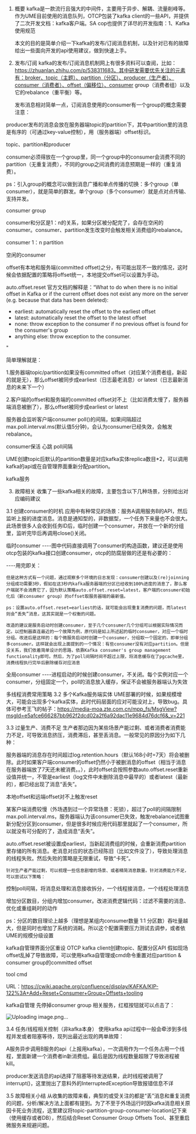 1. 概要
    kafka是一款流行且强大的中间件，主要用于异步、解耦、流量削峰等。作为UME目前使用的消息队列，OTCP包装了kafka client的一些API，并提供了二次开发文档：kafka客户端。SA cop也提供了详尽的开发指南：1、Kafka使用规范

    本文的目的是简单介绍一下kafka的发布/订阅消息机制，以及针对已有的故障给出一些面向开发的api使用建议，做到快速上手。



2. 发布/订阅
    kafka的发布/订阅消息机制网上有很多资料可以查阅，比如：https://zhuanlan.zhihu.com/p/538311683。其中研发需要优先关注的元素有：broker、topic（主题）、partition（分区）、producer（生产者）、consumer（消费者）、offset（偏移位）、consumer group（消费者组）以及它的rebalance（重平衡）等。

    发布消息相对简单一点，订阅消息使用的consumer有一个group的概念需要注意：

producer发布的消息会放在服务器端topic的partition下，其中partition里的消息是有序的（可通过key-value控制），用（服务器端）offset标识。

topic、partition和producer



consumer必须得放在一个group里，同一个group中的consumer会消费不同的partition（无重复消费），不同的group之间消费的消息预期是一样的（重复消费）。

ps：引入group的概念可以做到消息广播和单点传播的切换：多个group（单consumer），就是简单的群发。单个group（多个consumer）就是点对点传输、支持并发。

consumer group


consumer和分区是1：n的关系，如果分区被分配完了，会存在空闲的consumer。consumer、partition发生改变时会触发相关消费组的rebalance。

consumer 1：n partition

空闲的consumer


offset有本地和服务端(committed offset)之分，有可能出现不一致的情况，这时候会依据配置的策略将offset统一，本地提交offset可以设置为手动。

auto.offset.reset
官方文档的解释是：“What to do when there is no initial offset in Kafka or if the current offset does not exist any more on the server (e.g. because that data has been deleted): <ul><li>earliest: automatically reset the offset to the earliest offset<li>latest: automatically reset the offset to the latest offset</li><li>none: throw exception to the consumer if no previous offset is found for the consumer\'s group</li><li>anything else: throw exception to the consumer.</li></ul>"

简单理解就是：

1.服务器端topic/partition如果没有committed offset（对应某个消费者组，新起的就是无），那么offset被同步成earliest（日志最老消息）or latest（日志最新消息的未来下一个）

2.客户端的offset和服务端的committed offset对不上（比如消费太慢了，服务器端消息被删了），那么offset被同步成earliest or latest



服务器会监听客户端consumer poll()的间隔，如果间隔超过max.poll.interval.ms(默认值5分钟)，会认为consumer已经失效，会触发rebalance。

consumer保活
心跳
poll间隔


UME创建topic后默认的partition数量是对应kafka实体replica数目*2，可以调用kafka的api或在自管理界面重新分配partition。

kafka服务


3. 故障相关
    收集了一些kafka相关的故障，主要包含以下几种场景，分别给出对应编码建议

3.1 创建consumer的时机
    应用中有种常见的场景：服务A调用服务B的API，然后监听上报的进度消息。消息是通知型的，非数据型，一个任务下来量也不会很大。此场景很多人会收到任务ID后，临时创建一个consumer，并放在一个新的分组里，监听完毕后再调用close()关闭。

临时consumer
----图中代码直接调用了consumer的构造函数，建议还是使用otcp包装的kafka接口创建consumer，otcp的防腐层做的还是有必要的：


----用完即关：


    但是这种方式有一个问题，通过观察多个环境的日志发现：consumer创建以及(re)joinning分组成功需要3秒，假如在这3秒内kafka服务器端的分区已经收到100%进度的消息了，那么客户端就不会消费它了，因为默认策略auto.offset.reset=latest，客户端的consumer初始化后（新consumer group）的offset取服务器端的最新值。

    ps：设置auto.offset.reset=earliest的话，就可能会出现重复消费的问题，而latest则会“丢失”消息，这其实就是一个权衡的问题。

    改造的建议是服务启动时创建consumer，至于几个consumer几个分组可以根据实际情况而定。以控制器直连最近的一个故障为例，原代码是如上所述起的临时consumer，对应一个临时分组。改进后是这样的：每个微服务启动时创建一个consumer，分组取一个固定的，即单分组多consumer。这样就会出现上面提到的一个情况：有些consumer没有对应partition。但是没关系，我们依着简单设计的思路，依靠Kafka consumer's group management functionality即可。然后，为了poll间隔时间不超过上限，将消息缓存在了pgcache里，消费线程执行完毕后删除缓存对应消息

全局consumer
----进程启动的时候创建consumer，不关闭。每个实例对应一个consumer，分组固定一个，poll的消息放入缓存，保证不会被服务器端认为失效




多线程消费常用策略
3.2 多个Kafka服务端实体
    UME部署的时候，如果规模增大，可能会出现多个kafka实体，此时代码层面的应对可能没对上，导致bug。具体可参考王飞的帖子：https://media-moa.zte.com.cn/mpp_fs/MsgView?msgId=e5afce666287bb962f2dcd02a2f6a92dac11e9684d76dcf6&_v=221

3.3 过量生产、消费不足
    生产者那边因为某些场景产能过剩、或者消费者消费能力不足，可导致消息挤压，消费滞后，甚至丢消息。一般常见的原因分为如下几种：

服务器端的消息存在时间超过log.retention.hours（默认168小时=7天）将会被删除。此时如果客户端consumer的offset仍然小于被删消息的offset（相当于消息在服务器端放了7天还未被消费。。），此时offset会按照参数auto.offset.reset重新设值并统一，不管是earliest（log文件中未删除消息中最早的）或者latest（最新的），都已经出现了消息“丢失”。

本地offset和远端offset对不上触发reset


某客户端消费较慢（外场遇到过一个异常场景：死锁），超过了poll的间隔限制max.poll.interval.ms，服务器端认为该consumer已失效，触发rebalance试图重新分配分区到consumer，但是很多时候应用代码那里就起了一个consumer，所以就没有可分配的了，造成消息“丢失”。

auto.offset.reset被设置成earliest，当新起消费组的时候，会重新消费partition里存储的所有消息。老消息对应的状态已经陈旧（比如文件没了），导致处理消息的线程失败。然后失败的策略是无限重试，导致“卡死“。

    针对生产者产能过剩，可以梳理一些信息剧增的场景、或者精简消息数量。针对消费能力不足，可以尝试以下策略：

控制poll间隔，将消息处理和消息接收拆分，一个线程接消息，一个线程处理消息

增加分区数目，分组内增加consumer。改进消费逻辑代码：过滤不需要的消息、优化或重组耗时的动作

ps：分区的数目理论上越多（理想是某组内consumer数量 1:1 分区数）吞吐量越大，但是同时也增加了系统的消耗。所以这个配置需要压力测试去调参，或者依UME的规模分级设置

kafka自管理界面分区重设
OTCP kafka client创建topic、配置分区API
假如现场offset乱掉了导致故障，可以使用kafka自管理或cmd命令重置对应partition & consumer group的committed offset

tool cmd


URL：https://cwiki.apache.org/confluence/display/KAFKA/KIP-122%3A+Add+Reset+Consumer+Group+Offsets+tooling


kafka自管理
先停掉consumer group 相关服务，红框按钮就可以点击了：

![Uploading image.png…]()





3.4 任务/线程相关控制（非kafka本身）
    使用kafka api过程中一般会牵涉到多线程并发或者阻塞等待，现列出最近出现的两单故障：

A服务异步调用B服务的api（上报用kafka），一次调用作为一个任务占用一个线程，里面新建一个消费者in新消费组。最后是因为线程数量超限了导致进程被kill。

producer发送消息的api选择了阻塞等待发送结果，此时线程被调用了interrupt()，这里抛出了意料外的InterruptedException导致报错信息不详

3.5 故障相关小结
    从收集的故障来看，典型的或受关注的都是“丢”消息和重复消费的问题，分析/解决方法上面都有提到。为了不至于外场运行时因kafka消息相关原因卡死业务流程，这里建议将topic-partition-group-consumer-location记下来（使用缓存或者DB），然后结合Reset Consumer Group Offsets Tool、甚至重启微服务来规避问题。 
